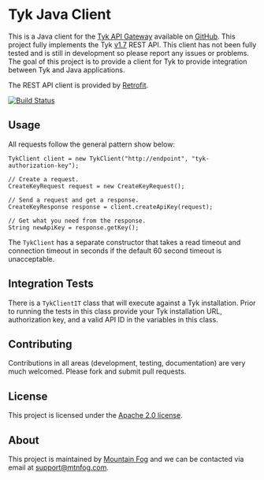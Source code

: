 # Tyk Java Client

This is a Java client for the [Tyk API Gateway](https://tyk.io/) available on [GitHub](https://github.com/lonelycode/tyk). This project fully implements the Tyk [v1.7](https://tyk.io/v1.7/rest-api/overview/) REST API. This client has not been fully tested and is still in development so please report any issues or problems. The goal of this project is to provide a client for Tyk to provide integration between Tyk and Java applications.

The REST API client is provided by [Retrofit](https://github.com/square/retrofit).

[![Build Status](https://travis-ci.org/jzonthemtn/tyk-java-client.png?branch=1.0)](https://travis-ci.org/jzonthemtn/tyk-java-cient)

## Usage

All requests follow the general pattern show below:

    TykClient client = new TykClient("http://endpoint", "tyk-authorization-key");

    // Create a request.
    CreateKeyRequest request = new CreateKeyRequest();

    // Send a request and get a response.
    CreateKeyResponse response = client.createApiKey(request);

    // Get what you need from the response.
    String newApiKey = response.getKey();

The `TykClient` has a separate constructor that takes a read timeout and connection timeout in seconds if the default 60 second timeout is unacceptable.

## Integration Tests

There is a `TykClientIT` class that will execute against a Tyk installation. Prior to running the tests in this class provide your Tyk installation URL, authorization key, and a valid API ID in the variables in this class.

## Contributing

Contributions in all areas (development, testing, documentation) are very much welcomed. Please fork and submit pull requests.

## License

This project is licensed under the [Apache 2.0 license](http://www.apache.org/licenses/LICENSE-2.0).

## About

This project is maintained by [Mountain Fog](http://www.mtnfog.com) and we can be contacted via email at [support@mtnfog.com](support@mtnfog.com).

